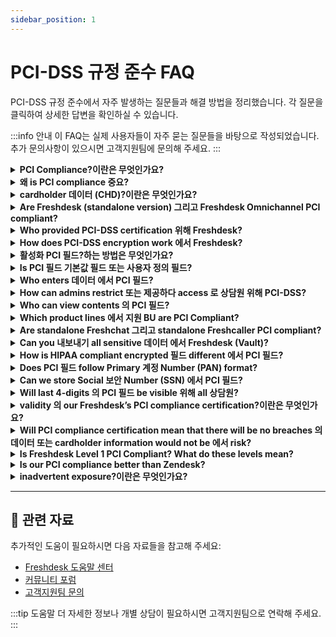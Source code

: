 ```yaml
---
sidebar_position: 1
---
```


# PCI-DSS 규정 준수 FAQ

PCI-DSS 규정 준수에서 자주 발생하는 질문들과 해결 방법을 정리했습니다. 각 질문을 클릭하여 상세한 답변을 확인하실 수 있습니다.

:::info 안내
이 FAQ는 실제 사용자들이 자주 묻는 질문들을 바탕으로 작성되었습니다. 추가 문의사항이 있으시면 고객지원팀에 문의해 주세요.
:::

<details>
<summary><strong>PCI Compliance?이란은 무엇인가요?</strong></summary>

PCI compliance refers 로 technical 그리고 operational standards as defined 에 의해 결제 Card Industry 데이터 보안 Standard (PCI-DSS) 로 secure 그리고 protect 신용카드 데이터. standards defined under PCI-DSS is developed 그리고 managed 에 의해 PCI 보안 Standards Council (PCI SSC).

</details>

<details>
<summary><strong>왜 is PCI compliance 중요?</strong></summary>

Adhering 로 PCI compliance standards ensures cardholder 데이터 is handled 에서 secure manner that helps reduce likelihood 의 sensitive financial 계정 information stolen 또는 hacked. It helps 에서 avoiding fraudulent activity 그리고 mitigate 데이터 breaches which is critical 위해 gaining 고객 confidence 그리고 trust. 에서 addition, any vendor working 와 함께 서비스 provider using their products 또는 services 위해 accepting card payments 또는 storing/processing/transmitting cardholder 데이터 will need 로 be PCI compliant.

</details>

<details>
<summary><strong>cardholder 데이터 (CHD)?이란은 무엇인가요?</strong></summary>

에서 minimum, cardholder 데이터 consists 의 full Permanent 계정 Number (PAN). Cardholder 데이터 may also appear 에서 form 의 full PAN plus any 의 following: cardholder name, expiration date, 그리고/또는 서비스 code 위해 additional 데이터 elements that may be transmitted 또는 processed (하지만 not stored) as part 의 결제 transaction.

</details>

<details>
<summary><strong>Are Freshdesk (standalone version) 그리고 Freshdesk Omnichannel PCI compliant?</strong></summary>

No. Only Freshdesk (standalone version) via vault 서비스 is PCI compliant, whereas Freshdesk Omnichannel is not. Although Freshdesk isn’t intended 로 be used as 결제 platform, cardholder 데이터 as per PCI-DSS can be stored. information is encrypted 그리고 is made 사용 가능한 에-demand only 로 users who have privilege 로 access 데이터.

</details>

<details>
<summary><strong>Who provided PCI-DSS certification 위해 Freshdesk?</strong></summary>

Freshdesk’s workflows have been audited 그리고 approved 에 의해 third-party **Qualified 보안 Assessor** (QSA).

</details>

<details>
<summary><strong>How does PCI-DSS encryption work 에서 Freshdesk?</strong></summary>

information entered 에서 PCI 필드 is stored 에서 secure environment outside 의 Freshdesk. Virtual Private Cloud (VPC) used 로 store encrypted PCI 데이터 is 서비스 에 its own 그리고 does not have any peering 로 any 의 Freshdesk’s VPCs. stored 데이터 will not be read/written directly 에서 Freshdesk 또는 any 의 its subsystems. 언제 상담원/admins wish 로 입력 또는 unmask 데이터 에서 PCI 필드, they will be hitting secure environment's API directly 로 store 또는 retrieve encrypted information.

</details>

<details>
<summary><strong>활성화 PCI 필드?하는 방법은 무엇인가요?</strong></summary>

This is 에-demand feature. Drop 이메일 로 us 로 지원@freshdesk.com 그리고 we will 확인하다 necessary features/설정 (like idle session timeout 에서 15 mins, IP whitelisting, 비밀번호 policy that adheres 로 PCI DSS, etc.) are 에서 place 그리고 그러면 활성화 PCI 필드 위해 that 계정. Post this, 계정 Admins can see option 로 생성 PCI 필드 (namely ‘secure 필드’) 에서 **관리자 > Workflows > Ticket Fields** page. ![이미지](https://s3.amazonaws.com/cdn.freshdesk.com/데이터/헬프데스크/attachments/production/50001619282/original/u0XDdXPVqiXmiKa6IUZbjcIIrCu8UyhU6g.png?1598009580) **참고:** - secure 필드 section will be disabled 에 의해 기본값. - secure 필드 will be enabled only 언제 IP whitelisting, idle session, 그리고 concurrent session are enabled 그리고 에서-least one IP range should be present. - 만약 secure fields are enabled 그리고 later 만약 you try 로 비활성화 any 의 mandatory sections secure fields toggle will automatically be turned off. - Once secure fields are enabled IP whitelisting toggle 그리고 session preferences section will be disabled. - You will see banner stating that idle sessions will 기본값 로 15 mins 만약 secure fields are enabled. 만약 you do not set 15 mins 에서 UI, it will be automatically be set 에서 backend. This will not 기본값 로 15 mins 에서 UI 에 enabling. - Session replay will be turned off 언제 PCI is enabled.

</details>

<details>
<summary><strong>Is PCI 필드 기본값 필드 또는 사용자 정의 필드?</strong></summary>

PCI 필드 is 사용 가능한 as 사용자 정의 필드 에서 Freshdesk. It is 사용 가능한 에서 drag-그리고-drop section under **관리자 > Workflows > Ticket Fields**.

</details>

<details>
<summary><strong>Who enters 데이터 에서 PCI 필드?</strong></summary>

There are two ways 에서 which 데이터 can be entered into PCI 필드. - Customers can fill 에서 their card number 에서 ticket form directly, 또는 - 상담원 와 함께 access 로 필드 can fill it 에서.

</details>

<details>
<summary><strong>How can admins restrict 또는 제공하다 access 로 상담원 위해 PCI-DSS?</strong></summary>

에 의해 기본값, access 로 PCI 필드 is restricted 위해 all 상담원 그리고 admins alike. 에 creating 사용자 정의 role, admins can 선택 로 제공하다 read-only 또는 read 그리고 write access 로 PCI 필드. This 사용자 정의 role can 그러면 be applied 로 agent profiles who need access 로 PCI 필드.

</details>

<details>
<summary><strong>Who can view contents 의 PCI 필드?</strong></summary>

Admins 그리고 상담원 와 함께 following roles can view contents 의 PCI 필드 - Admins who have access 로 PCI 필드 - 상담원 who have access 로 편집 PCI 필드 - 상담원 who have access 로 view PCI 필드

</details>

<details>
<summary><strong>Which product lines 에서 지원 BU are PCI Compliant?</strong></summary>

Freshdesk (standalone version) is PCI compliant. As part 의 integrated 해결책, Freshworks has built isolated air-gap environment that is invoked 위해 collecting, storing, 그리고 processing Card Holder 데이터 (CHD).

</details>

<details>
<summary><strong>Are standalone Freshchat 그리고 standalone Freshcaller PCI compliant?</strong></summary>

Categorically, answer is 'Not Applicable' as per PCI DSS v.3.2.1 - Clause 4.2 - Never send unprotected PANs 에 의해 end-user messaging technologies (위해 example, e-mail, instant messaging, SMS, chat, etc.). As per PCI DSS, cardholder 데이터 (CHD) is not recommended 로 be exchanged over end-user communication channels such as chat, emails, 그리고 calls. Further, 에서 case 의 chat 그리고 emails, customers can sanitize their conversations through our 데이터 Redaction app. 상담원 can invoke our secure form through interaction 에서 chat 그리고 제공하다 their card information. Likewise, our Caller system can be invoked within 지원 system 그리고 can be used 에 의해 상담원 로 제공하다 any card-based transaction 지원. Having said that, 에서 both standalone Freshchat 그리고 standalone Freshcaller, 데이터 stores are encrypted 에서 transit 그리고 에서 rest. We have also implemented multi-tiered 보안 controls that are also audited as part 의 SOC 2, ISO 27001, ISO 27701 그리고 Cyber Essentials Plus certifications.

</details>

<details>
<summary><strong>Can you 내보내기 all sensitive 데이터 에서 Freshdesk (Vault)?</strong></summary>

No. We will not provision exporting 데이터 에서 Freshdesk Vault. 에 other hand, sensitive 데이터 can be cleared off 에 의해 different means. (Deleting ticket, deleting 계정, deleting 필드, etc.)

</details>

<details>
<summary><strong>How is HIPAA compliant encrypted 필드 different 에서 PCI 필드?</strong></summary>

- 데이터 entered 에서 PCI 필드 is stored 에서 Virtual Private Cloud (VPC) that is not connected 로 any 의 Freshdesk’s subsystems. 데이터, conversations, 그리고 histories entered 에서 encrypted 필드 are stored securely 에 Amazon’s AWS servers. However, 데이터 inside encrypted 필드 (HIPAA) is stored within Freshdesk’s systems. - There is no cap 에 number 의 HIPAA compliant encrypted fields that can be added. 에 other hand, only one PCI 필드 can be added. - HIPAA compliant encrypted fields have 특정한 features that allow administrators 로 control access privileges, 하지만 they cannot be hidden 위해 상담원. Whereas, PCI 필드 can be accessed only 에 의해 상담원/admins who have read 그리고 편집 access 로 perform functions respectively. 위해 other 상담원, PCI 필드 will not be visible.

</details>

<details>
<summary><strong>Does PCI 필드 follow Primary 계정 Number (PAN) format?</strong></summary>

PCI 필드 is not restricted 로 PAN format. It is single-line text 필드 에 Freshdesk 그리고 hence can accept any UTF-8 character.

</details>

<details>
<summary><strong>Can we store Social 보안 Number (SSN) 에서 PCI 필드?</strong></summary>

PCI 필드 can accept any single line text - this includes any UTF-8 character. Thus, any sensitive 또는 confidential information 의 customers can be stored 에서 this 필드.

</details>

<details>
<summary><strong>Will last 4-digits 의 PCI 필드 be visible 위해 all 상담원?</strong></summary>

All digits 에서 PCI 필드 are masked. This means only 상담원/admins who have access 로 unmask/편집 PCI 필드 can view content 에서 필드. Partial masking is not enabled as we don’t want 로 restrict you 로 use this 필드 only 로 store/handle card information 그리고 be able 로 use it 로 their edge-case requirements. Also, storing last 4 digits 의 primary 계정 number (PAN) can be done 에 separate 필드 그리고 does not violate any PCI DSS compliance rules.

</details>

<details>
<summary><strong>validity 의 our Freshdesk’s PCI compliance certification?이란은 무엇인가요?</strong></summary>

It is valid 위해 1 year 에서 time 의 certification 그리고 needs 로 be renewed every year after assessment 에 의해 QSA.

</details>

<details>
<summary><strong>Will PCI compliance certification mean that there will be no breaches 의 데이터 또는 cardholder information would not be 에서 risk?</strong></summary>

PCI DSS is not completely secure 또는 hacker-proof. However, they are standard set 의 fundamental 보안 controls framed 로 deal 와 함께 most 일반적인 risk scenarios 그리고 known attack vectors identified 에 의해 PCI SSC. It’s practically impossible 위해 PCI DSS 로 anticipate every possible attack scenario. Nonetheless, PCI SSC continues 로 keep protocol updated. While PCI SSC is constantly working 로 모니터링하다 threats 그리고 improve industry’s means 의 dealing 와 함께 them, ultimately, it’s each organization’s responsibility 로 제공하다 신용카드 데이터 보안.

</details>

<details>
<summary><strong>Is Freshdesk Level 1 PCI Compliant? What do these levels mean?</strong></summary>

PCI compliance levels, 또는 tiers, refer 로 card transaction volume (credit, debit, 그리고 prepaid) over 12-month period. - **PCI Compliance Level 1** - greater than 6M Mastercard 또는 Visa transactions annually, 또는, merchant that has experienced attack resulting 에서 compromised card 데이터, 또는, merchant deemed level 1 에 의해 card association. - **PCI Compliance Level 2** - between 1M 그리고 6M Mastercard 또는 Visa transactions annually. - **PCI Compliance Level 3** - between 20,000 그리고 1M e-commerce Mastercard 또는 Visa transactions annually. - **PCI Compliance Level 4** - less than 20,000 card Mastercard 또는 Visa e-commerce transactions annually, 또는 up 로 1M Mastercard 또는 Visa transactions annually. Levels 2, 3, 그리고 4 all have same validation requirements - yearly self-assessment using PCI SSC self-assessment questionnaire, quarterly network scan 에 의해 approved scanning vendor (also 사용 가능한 through PCI SSC), 그리고 attestation 의 compliance form. 위해 PCI level 1 compliance, merchant is 필수 로 have yearly assessments 의 compliance 에 의해 Qualified 보안 Assessor (QSA), 에서 addition 로 requirements 위해 levels 2, 3, 그리고 4. Since Freshdesk’s PCI compliance is audited 에 yearly basis 에 의해 external QSA, we’re level 1 PCI compliant, 그리고 those who make over 6 million transactions can use our platform.

</details>

<details>
<summary><strong>Is our PCI compliance better than Zendesk?</strong></summary>

Yes. Freshdesk’s approach 로 PCI compliance is more comprehensive 그리고 allows 위해 additional use cases, unlike Zendesk. Zendesk's approach 로 PCI compliance is 에 의해 redaction - i.e, 15-19 digit primary 계정 number (또는 PAN) entered into Zendesk’s PCI Compliant Ticket 필드 is redacted 로 last 4 digits prior 로 데이터 being submitted 그리고 stored 에 Zendesk. 에 contrary, 에서 our approach - we store PAN 에서 its entirety 에서 secure vault. 계정 owners 에서 Freshdesk have authority 로 define who can unmask 그리고 view 또는 편집 this information - which is not possible 에서 Zendesk. Further, as part 의 our 보안 에 의해 design approach, we employ 데이터 minimization principles 로 securely purge cardholder 데이터 after 30-days.

</details>

<details>
<summary><strong>inadvertent exposure?이란은 무엇인가요?</strong></summary>

There will always be incidents where irrespective 의 measures 에서 place 고객 또는 agent inputs full PAN into locations outside 의 dedicated PCI 필드 에 Freshdesk. This is termed as inadvertent exposure.

</details>

---

## 🔗 관련 자료

추가적인 도움이 필요하시면 다음 자료들을 참고해 주세요:

- [Freshdesk 도움말 센터](https://support.freshdesk.com)
- [커뮤니티 포럼](https://community.freshworks.com)
- [고객지원팀 문의](mailto:support@freshdesk.com)

:::tip 도움말
더 자세한 정보나 개별 상담이 필요하시면 고객지원팀으로 연락해 주세요.
:::
